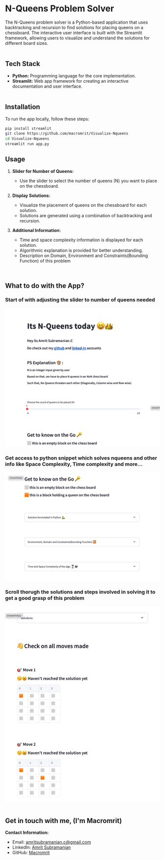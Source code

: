 # N-Queens Problem Solver

The N-Queens problem solver is a Python-based application that uses backtracking and recursion to find solutions for placing queens on a chessboard. The interactive user interface is built with the Streamlit framework, allowing users to visualize and understand the solutions for different board sizes.
<br><br>

## Tech Stack

- **Python:** Programming language for the core implementation.
- **Streamlit:** Web app framework for creating an interactive documentation and user interface.
<br><br>

## Installation

To run the app locally, follow these steps:

```bash
pip install streamlit
git clone https://github.com/macromrit/Visualize-Nqueens
cd Visualize-Nqueens
streamlit run app.py
```

## Usage

1. **Slider for Number of Queens:**
   - Use the slider to select the number of queens (N) you want to place on the chessboard.

2. **Display Solutions:**
   - Visualize the placement of queens on the chessboard for each solution.
   - Solutions are generated using a combination of backtracking and recursion.

3. **Additional Information:**
   - Time and space complexity information is displayed for each solution.
   - Algorithmic explanation is provided for better understanding.
   - Description on Domain, Environment and Constraints(Bounding Function) of this problem
<br>

## What to do with the App?

### **Start of with adjusting the slider to number of queens needed**<br>
   ![](images/slider.png)<br>
### **Get access to python snippet which solves nqueens and other info like Space Complexity, Time complexity and more...**<br>
   ![](images/general-info.png)<br>
### **Scroll thorugh the solutions and steps involved in solving it to get a good grasp of this problem**<br>
   ![](images/solutions-steps.png)<br>
<br>

## Get in touch with me, (I'm Macromrit)
**Contact Information:**
   - Email: amritsubramanian.c@gmail.com
   - LinkedIn: [Amrit Subramanian](https://www.linkedin.com/in/macromrit)
   - GitHub: [Macromrit](https://github.com/macromrit)

